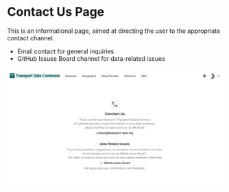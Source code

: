 # Contact Us Page

This is an informational page, aimed at directing the user to the appropriate contact channel.

- Email contact for general inquiries
- GitHub Issues Board channel for data-related issues

![Contact Us Page](contact-us.png)

